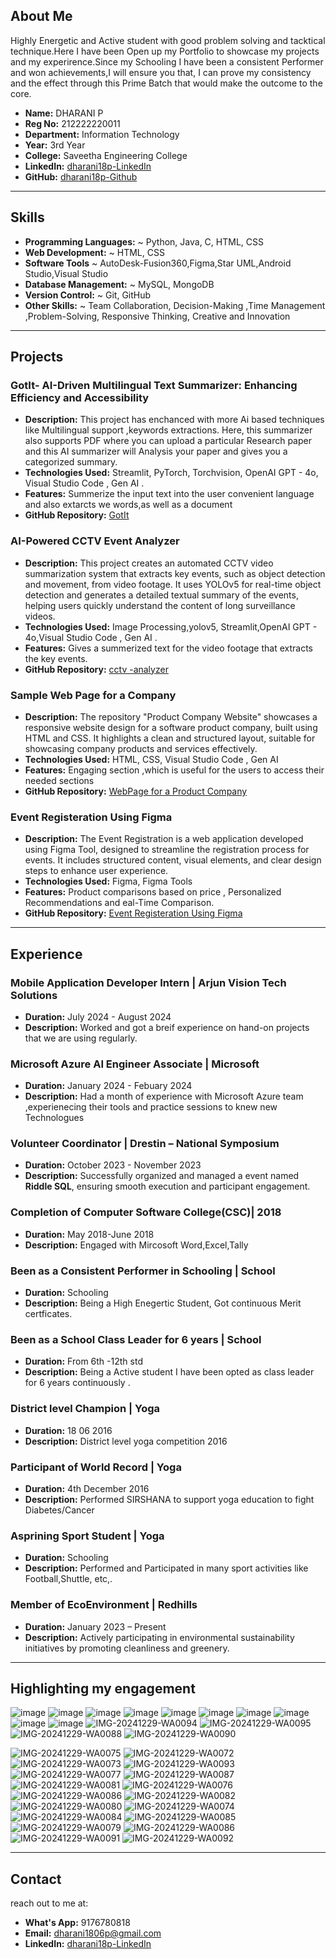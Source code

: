 
## About Me

Highly Energetic and Active student with good problem solving and tacktical technique.Here I have been Open up my Portfolio to showcase my projects and my experirence.Since my Schooling I have been a consistent Performer and won achievements,I will ensure you that, I can prove my consistency and the effect through this Prime Batch that would make the outcome to the core.

- **Name:** DHARANI P
- **Reg No:** 212222220011
- **Department:** Information Technology
- **Year:** 3rd Year
- **College:** Saveetha Engineering College
- **LinkedIn:** [dharani18p-LinkedIn](https://www.linkedin.com/in/dharani-p-794905270/)
- **GitHub:** [dharani18p-Github](https://github.com/dharani18p)

---


## Skills
- **Programming Languages:** ~ Python, Java, C, HTML, CSS
- **Web Development:**       ~ HTML, CSS
- **Software Tools**         ~ AutoDesk-Fusion360,Figma,Star UML,Android Studio,Visual Studio
- **Database Management:**   ~ MySQL, MongoDB
- **Version Control:**       ~ Git, GitHub
- **Other Skills:**          ~ Team Collaboration, Decision-Making ,Time Management ,Problem-Solving, Responsive Thinking, Creative and Innovation
---



## Projects
### GotIt- AI-Driven Multilingual Text Summarizer: Enhancing Efficiency and Accessibility
- **Description:** This project has enchanced with more Ai based techniques like Multilingual support ,keywords extractions.
Here, this summarizer also supports PDF where you can upload a particular Research paper and this AI summarizer will Analysis your paper and gives you a categorized summary.
- **Technologies Used:** Streamlit, PyTorch, Torchvision, OpenAI GPT - 4o, Visual Studio Code , Gen AI .
- **Features:** Summerize the input text into the user convenient language and also extarcts we words,as well as a document
- **GitHub Repository:** [GotIt](https://github.com/dharani18p/Miniproject)

### AI-Powered CCTV Event Analyzer
- **Description:** This project creates an automated CCTV video summarization system that extracts key events, such as
object detection and movement, from video footage. It uses YOLOv5 for real-time object detection and
generates a detailed textual summary of the events, helping users quickly understand the content of long
surveillance videos.
- **Technologies Used:** Image Processing,yolov5, Streamlit,OpenAI GPT - 4o,Visual Studio Code , Gen AI .
- **Features:** Gives a summerized text for the video footage that extracts  the key events.
- **GitHub Repository:** [cctv -analyzer](https://github.com/dharani18p/cctv-analyzer)

### Sample Web Page for a Company
- **Description:** The repository "Product Company Website" showcases a responsive website design for a software product company, built using HTML and CSS. It highlights a clean and structured layout, suitable for showcasing company products and services effectively.
- **Technologies Used:** HTML, CSS, Visual Studio Code , Gen AI 
- **Features:** Engaging section ,which is useful for the users to access their needed sections
- **GitHub Repository:** [WebPage for a Product Company](https://github.com/dharani18p/productcompanywebsite)

### Event Registeration Using Figma
- **Description:** The Event Registration  is a web application developed using Figma Tool, designed to streamline the registration process for events. It includes structured content, visual elements, and clear design steps to enhance user experience.
- **Technologies Used:** Figma, Figma Tools
- **Features:** Product comparisons based on price , Personalized Recommendations and eal-Time Comparison.
- **GitHub Repository:** [Event Registeration Using Figma](https://github.com/dharani18p/event-registration)


---
## Experience
### Mobile Application Developer Intern | Arjun Vision Tech Solutions
- **Duration:** July 2024 - August 2024
- **Description:** Worked and got a breif experience on hand-on projects that we are using regularly.
### Microsoft Azure AI Engineer Associate | Microsoft
- **Duration:** January 2024 - Febuary 2024
- **Description:** Had a month of experience with Microsoft Azure team ,experienecing their tools and practice sessions to knew new Technologues
### Volunteer Coordinator | Drestin – National Symposium
- **Duration:** October 2023 - November 2023
- **Description:** Successfully organized and managed a event named **Riddle SQL**, ensuring smooth execution and participant engagement.
### Completion of Computer Software College(CSC)| 2018 
- **Duration:** May 2018-June 2018 
- **Description:** Engaged with Mircosoft Word,Excel,Tally
### Been as a Consistent Performer in Schooling | School
- **Duration:** Schooling
- **Description:** Being a High Enegertic Student, Got continuous Merit certficates.
### Been as a School Class Leader for 6 years | School
- **Duration:** From 6th -12th std
- **Description:** Being a Active student I have been opted as class leader for 6 years continuously .
### District level  Champion | Yoga
- **Duration:** 18 06 2016
- **Description:** District level yoga competition 2016
### Participant of World Record  | Yoga
- **Duration:** 4th December 2016
- **Description:** Performed SIRSHANA to support yoga education to fight Diabetes/Cancer
###  Asprining Sport Student  | Yoga
- **Duration:** Schooling
- **Description:** Performed and Participated in many sport activities like Football,Shuttle, etc,.
### Member of EcoEnvironment | Redhills
- **Duration:** January 2023 – Present
- **Description:** Actively participating in environmental sustainability initiatives by promoting cleanliness and greenery.
 
---




## Highlighting my engagement

![image](https://github.com/user-attachments/assets/f8fc0c3d-3cb0-437c-989b-3bc3e41f214a)
![image](https://github.com/user-attachments/assets/9b0d6efb-1b5a-4f6c-ab75-0654ef82ceaf)
![image](https://github.com/user-attachments/assets/53d11d96-5c2a-4f07-8d42-531cf4f60564)
![image](https://github.com/user-attachments/assets/82190f35-6e7c-46b0-bfab-1854472c1e26)
![image](https://github.com/user-attachments/assets/faee904a-1489-450a-88b6-6e67c7785113)
![image](https://github.com/user-attachments/assets/4c5cae49-56dd-42e9-b322-3714d52a36d9)
![image](https://github.com/user-attachments/assets/765be760-fdfb-4814-8b10-c232873faec0)
![image](https://github.com/user-attachments/assets/4a358933-027b-42c3-acbc-c82c733c3310)
![image](https://github.com/user-attachments/assets/8109e1d8-edb7-4019-af62-3c13fe231312)
![image](https://github.com/user-attachments/assets/835fcece-1882-4561-b304-d07c1d494e25)
![IMG-20241229-WA0094](https://github.com/user-attachments/assets/dcd39297-4eb6-48d7-a46a-a17462c87863)
![IMG-20241229-WA0095](https://github.com/user-attachments/assets/c90ab731-c554-474f-81da-921d8614ca62)
![IMG-20241229-WA0088](https://github.com/user-attachments/assets/03e03927-8639-4aed-9631-2f69ae06634a)
![IMG-20241229-WA0090](https://github.com/user-attachments/assets/f41ab62c-c1f8-4dfe-8ec6-92180b87e7f2)


![IMG-20241229-WA0075](https://github.com/user-attachments/assets/cbeee2cd-b818-40f0-a45d-2ac97fbfffb8)
![IMG-20241229-WA0072](https://github.com/user-attachments/assets/0e112682-d17c-455b-891a-9f7a6b316367)
![IMG-20241229-WA0073](https://github.com/user-attachments/assets/65f89507-8ec1-45aa-b882-d5dde4a75b76)
![IMG-20241229-WA0093](https://github.com/user-attachments/assets/4d8cdeff-b4bf-4583-bb7b-808f3e12e7c2)
![IMG-20241229-WA0077](https://github.com/user-attachments/assets/a7530d7c-e27d-4597-9209-7bd712450236)
![IMG-20241229-WA0087](https://github.com/user-attachments/assets/bbbbb43c-dca5-4f19-ac74-0c6c8d41a4d6)
![IMG-20241229-WA0081](https://github.com/user-attachments/assets/024889d1-33e4-47be-a1e9-7422f7f4dae8)
![IMG-20241229-WA0076](https://github.com/user-attachments/assets/9ec117fc-0487-4797-8582-7c65c3c52f0e)
![IMG-20241229-WA0086](https://github.com/user-attachments/assets/72ce2fa7-7a84-45b8-8622-8c879d07dd36)
![IMG-20241229-WA0082](https://github.com/user-attachments/assets/9948fbf8-2a24-408f-a2c0-509c18a5a391)
![IMG-20241229-WA0080](https://github.com/user-attachments/assets/a9a76851-7e52-453d-84b1-37800c6c619d)
![IMG-20241229-WA0074](https://github.com/user-attachments/assets/82d4d178-b23f-40e1-a746-36db3f81309f)
![IMG-20241229-WA0084](https://github.com/user-attachments/assets/53a98137-b8aa-49ea-8a5e-88130f562cbe)
![IMG-20241229-WA0085](https://github.com/user-attachments/assets/87c4223a-ef12-48f4-ab54-af935be81924)
![IMG-20241229-WA0079](https://github.com/user-attachments/assets/ac57b871-5e2d-41be-b27f-93b6ffdf3d51)
![IMG-20241229-WA0086](https://github.com/user-attachments/assets/89102fce-6b40-40bc-a89e-c7b38d83406d)
![IMG-20241229-WA0091](https://github.com/user-attachments/assets/6dbeba9a-a457-40ec-80a0-e9f696112cdf)
![IMG-20241229-WA0092](https://github.com/user-attachments/assets/9708e808-2b41-46c4-9a92-d4116e04d095)







---






## Contact
reach out to me at:
- **What's App:** 9176780818
- **Email:** [dharani1806p@gmail.com](mailto:dharani1806p@gmail.com)
- **LinkedIn:** [dharani18p-LinkedIn](https://www.linkedin.com/in/dharani-p-794905270/)
